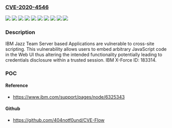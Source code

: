 ### [CVE-2020-4546](https://cve.mitre.org/cgi-bin/cvename.cgi?name=CVE-2020-4546)
![](https://img.shields.io/static/v1?label=Product&message=Engineering%20Workflow%20Management&color=blue)
![](https://img.shields.io/static/v1?label=Product&message=Rational%20DOORS%20Next%20Generation&color=blue)
![](https://img.shields.io/static/v1?label=Product&message=Rational%20Quality%20Manager&color=blue)
![](https://img.shields.io/static/v1?label=Product&message=Rational%20Rhapsody%20Design%20Manager&color=blue)
![](https://img.shields.io/static/v1?label=Product&message=Rational%20Team%20Concert&color=blue)
![](https://img.shields.io/static/v1?label=Version&message=6.0.2%20&color=brightgreen)
![](https://img.shields.io/static/v1?label=Version&message=6.0.6%20&color=brightgreen)
![](https://img.shields.io/static/v1?label=Version&message=6.0.6.1%20&color=brightgreen)
![](https://img.shields.io/static/v1?label=Version&message=7.0%20&color=brightgreen)
![](https://img.shields.io/static/v1?label=Vulnerability&message=Cross-Site%20Scripting&color=brightgreen)

### Description

IBM Jazz Team Server based Applications are vulnerable to cross-site scripting. This vulnerability allows users to embed arbitrary JavaScript code in the Web UI thus altering the intended functionality potentially leading to credentials disclosure within a trusted session. IBM X-Force ID: 183314.

### POC

#### Reference
- https://www.ibm.com/support/pages/node/6325343

#### Github
- https://github.com/404notf0und/CVE-Flow

